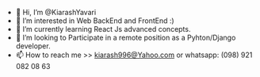 - 👋 Hi, I’m @KiarashYavari
- 👀 I’m interested in Web BackEnd and FrontEnd :)
- 🌱 I’m currently learning React Js advanced concepts.
- 💞️ I’m looking to Participate in a remote position as a Pyhton/Django developer.
- 📫 How to reach me >> kiarash996@Yahoo.com or whatsapp: (098) 921 082 08 63

<!---
KiarashYavari/KiarashYavari is a ✨ special ✨ repository because its `README.md` (this file) appears on your GitHub profile.
You can click the Preview link to take a look at your changes.
--->
